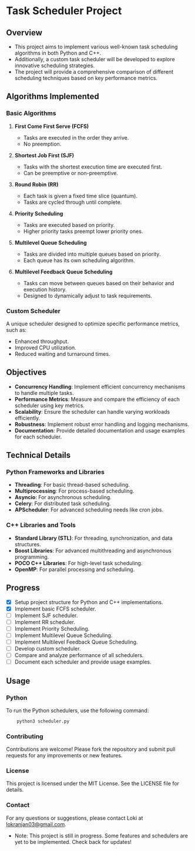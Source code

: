 # Task Scheduler Project

## Overview
- This project aims to implement various well-known task scheduling algorithms in both Python and C++. 
- Additionally, a custom task scheduler will be developed to explore innovative scheduling strategies. 
- The project will provide a comprehensive comparison of different scheduling techniques based on key performance metrics.


## Algorithms Implemented

### Basic Algorithms
1. **First Come First Serve (FCFS)**
   - Tasks are executed in the order they arrive.
   - No preemption.

2. **Shortest Job First (SJF)**
   - Tasks with the shortest execution time are executed first.
   - Can be preemptive or non-preemptive.

3. **Round Robin (RR)**
   - Each task is given a fixed time slice (quantum).
   - Tasks are cycled through until complete.

4. **Priority Scheduling**
   - Tasks are executed based on priority.
   - Higher priority tasks preempt lower priority ones.

5. **Multilevel Queue Scheduling**
   - Tasks are divided into multiple queues based on priority.
   - Each queue has its own scheduling algorithm.

6. **Multilevel Feedback Queue Scheduling**
   - Tasks can move between queues based on their behavior and execution history.
   - Designed to dynamically adjust to task requirements.

### Custom Scheduler
A unique scheduler designed to optimize specific performance metrics, such as:
- Enhanced throughput.
- Improved CPU utilization.
- Reduced waiting and turnaround times.

## Objectives
- **Concurrency Handling**: Implement efficient concurrency mechanisms to handle multiple tasks.
- **Performance Metrics**: Measure and compare the efficiency of each scheduler using key metrics.
- **Scalability**: Ensure the scheduler can handle varying workloads efficiently.
- **Robustness**: Implement robust error handling and logging mechanisms.
- **Documentation**: Provide detailed documentation and usage examples for each scheduler.

## Technical Details

### Python Frameworks and Libraries
- **Threading**: For basic thread-based scheduling.
- **Multiprocessing**: For process-based scheduling.
- **Asyncio**: For asynchronous scheduling.
- **Celery**: For distributed task scheduling.
- **APScheduler**: For advanced scheduling needs like cron jobs.

### C++ Libraries and Tools
- **Standard Library (STL)**: For threading, synchronization, and data structures.
- **Boost Libraries**: For advanced multithreading and asynchronous programming.
- **POCO C++ Libraries**: For high-level task scheduling.
- **OpenMP**: For parallel processing and scheduling.

## Progress
- [x] Setup project structure for Python and C++ implementations.
- [x] Implement basic FCFS scheduler.
- [ ] Implement SJF scheduler.
- [ ] Implement RR scheduler.
- [ ] Implement Priority Scheduling.
- [ ] Implement Multilevel Queue Scheduling.
- [ ] Implement Multilevel Feedback Queue Scheduling.
- [ ] Develop custom scheduler.
- [ ] Compare and analyze performance of all schedulers.
- [ ] Document each scheduler and provide usage examples.

## Usage

### Python
To run the Python schedulers, use the following command:
```bash
    python3 scheduler.py
```

### Contributing
Contributions are welcome! Please fork the repository and submit pull requests for any improvements or new features.

### License
This project is licensed under the MIT License. See the LICENSE file for details.

### Contact
For any questions or suggestions, please contact Loki at lokranjan03@gmail.com.


- Note: This project is still in progress. Some features and schedulers are yet to be implemented. Check back for updates!